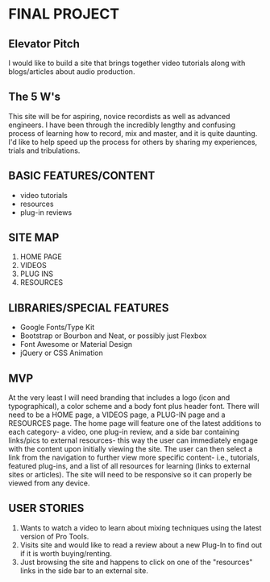 # FINAL PROJECT

## Elevator Pitch

I would like to build a site that brings together video tutorials along with blogs/articles about audio production.

## The 5 W's

This site will be for aspiring, novice recordists as well as advanced engineers. I have been through the incredibly lengthy and confusing process of learning how to record, mix and master, and it is quite daunting. I'd like to help speed up the process for others by sharing my experiences, trials and tribulations.

## BASIC FEATURES/CONTENT

* video tutorials  
* resources  
* plug-in reviews

## SITE MAP

1. HOME PAGE   
1. VIDEOS    
1. PLUG INS
1. RESOURCES

## LIBRARIES/SPECIAL FEATURES

* Google Fonts/Type Kit
* Bootstrap or Bourbon and Neat, or possibly just Flexbox
* Font Awesome or Material Design
* jQuery or CSS Animation

## MVP

At the very least I will need branding that includes a logo (icon and typographical), a color scheme and a body font plus header font. There will need to be a HOME page, a VIDEOS page, a PLUG-IN page and a RESOURCES page. The home page will feature one of the latest additions to each category- a video, one plug-in review, and a side bar containing links/pics to external resources- this way the user can immediately engage with the content upon initially viewing the site. The user can then select a link from the navigation to further view more specific content- i.e., tutorials, featured plug-ins, and a list of all resources for learning (links to external sites or articles). The site will need to be responsive so it can properly be viewed from any device.

## USER STORIES

1. Wants to watch a video to learn about mixing techniques using the latest version of Pro Tools.  
1. Visits site and would like to read a review about a new Plug-In to find out if it is worth buying/renting.
1. Just browsing the site and happens to click on one of the "resources" links in the side bar to an external site.    
